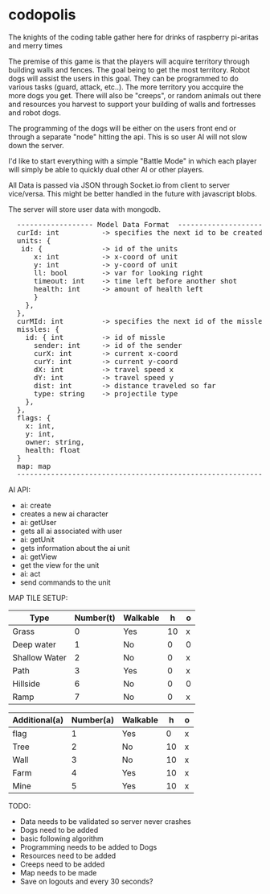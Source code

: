 # codopolis
The knights of the coding table gather here for drinks of raspberry pi-aritas and merry times

The premise of this game is that the players will acquire territory through building walls and fences. The goal being to get the most territory. Robot dogs will assist the users in this goal. They can be programmed to do various tasks (guard, attack, etc..). The more territory you accquire the more dogs you get. There will also be "creeps", or random animals out there and resources you harvest to support your building of walls and fortresses and robot dogs.

The programming of the dogs will be either on the users front end or through a separate "node" hitting the api. This is so user AI will not slow down the server.

I'd like to start everything with a simple "Battle Mode" in which each player will simply be able to quickly dual other AI or other players.

All Data is passed via JSON through Socket.io from client to server vice/versa. This might be better handled in the future with javascript blobs.

The server will store user data with mongodb.
<pre>
  ------------------ Model Data Format  ----------------------
  curId: int          -> specifies the next id to be created by new player
  units: {
   id: {              -> id of the units
      x: int          -> x-coord of unit
      y: int          -> y-coord of unit
      ll: bool        -> var for looking right
      timeout: int    -> time left before another shot
      health: int     -> amount of health left
      }
    },
  },
  curMId: int         -> specifies the next id of the missles
  missles: {
    id: { int         -> id of missle
      sender: int     -> id of the sender
      curX: int       -> current x-coord
      curY: int       -> current y-coord
      dX: int         -> travel speed x
      dY: int         -> travel speed y
      dist: int       -> distance traveled so far
      type: string    -> projectile type
    },
  },
  flags: {
    x: int,
    y: int,
    owner: string,
    health: float
  }
  map: map
  ----------------------------------------------------------
</pre>

AI API:

* ai: create
 * creates a new ai character
* ai: getUser
 * gets all ai associated with user
* ai: getUnit
 * gets information about the ai unit
* ai: getView
 * get the view for the unit
* ai: act
 * send commands to the unit


MAP TILE SETUP:


|Type             |Number(t)     |Walkable      |h       |o    |
|-----------------|--------------|--------------|--------|-----|
|Grass            |0             |Yes           |10      |x    |
|Deep water       |1             |No            |0       |0    |
|Shallow Water    |2             |No            |0       |x    |
|Path             |3             |Yes           |0       |x    |
|Hillside         |6             |No            |0       |0    |
|Ramp             |7             |No            |0       |x    |

|Additional(a)    |Number(a)     |Walkable      |h       |o    |
|-----------------|--------------|--------------|--------|-----|
|flag             |1             |Yes           |0       |x    |
|Tree             |2             |No            |10      |x    |
|Wall             |3             |No            |10      |x    |
|Farm             |4             |Yes           |10      |x    |
|Mine             |5             |Yes           |10      |x    |

TODO:

* Data needs to be validated so server never crashes
* Dogs need to be added
 * basic following algorithm
* Programming needs to be added to Dogs
* Resources need to be added
* Creeps need to be added
* Map needs to be made
* Save on logouts and every 30 seconds?
